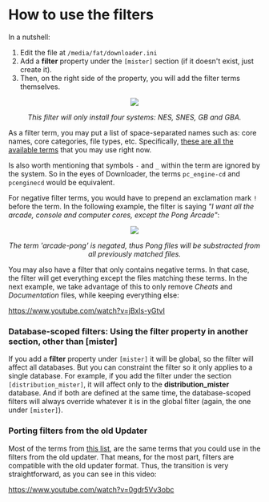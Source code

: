 # How to use the filters

In a nutshell:
1. Edit the file at `/media/fat/downloader.ini`
2. Add a **filter** property under the `[mister]` section (if it doesn't exist, just create it).
3. Then, on the right side of the property, you will add the filter terms themselves.

<p align="center">
  <img src="https://user-images.githubusercontent.com/852246/149841563-78338772-d4ec-4321-8772-6bf79eb840b3.png" /> 
</p>
<p align="center"><i>This filter will only install four systems: NES, SNES, GB and GBA.</i></p>

As a filter term, you may put a list of space-separated names such as: core names, core categories, file types, etc. Specifically, [these are all the available terms](https://github.com/MiSTer-devel/Distribution_MiSTer#list-of-tags-that-you-may-use-with-the-downloader-and-the-custom-download-filters-feature) that you may use right now.

Is also worth mentioning that symbols `-` and `_` within the term are ignored by the system. So in the eyes of Downloader, the terms `pc_engine-cd` and `pcenginecd` would be equivalent.

For negative filter terms, you would have to prepend an exclamation mark `!` before the term. In the following example, the filter is saying *"I want all the arcade, console and computer cores, except the Pong Arcade"*:

<p align="center">
  <img src="https://user-images.githubusercontent.com/852246/149841891-86f35c2f-10a2-4ed1-a08f-374f68dd921b.png" />
</p>
<p align="center"><i>The term 'arcade-pong' is negated, thus Pong files will be substracted from all previously matched files.</i></p>

You may also have a filter that only contains negative terms. In that case, the filter will get everything except the files matching these terms. In the next example, we take advantage of this to only remove *Cheats* and *Documentation* files, while keeping everything else:

https://www.youtube.com/watch?v=jBxls-yGtvI

### Database-scoped filters: Using the filter property in another section, other than [mister]
If you add a **filter** property under `[mister]` it will be global, so the filter will affect all databases. But you can constraint the filter so it only applies to a single database. For example, if you add the filter under the section `[distribution_mister]`, it will affect only to the **distribution_mister** database. And if both are defined at the same time, the database-scoped filters will always override whatever it is in the global filter (again, the one under `[mister]`).

### Porting filters from the old Updater

Most of the terms from [this list](https://github.com/MiSTer-devel/Distribution_MiSTer#list-of-tags-that-you-may-use-with-the-downloader-and-the-custom-download-filters-feature), are the same terms that you could use in the filters from the old updater. That means, for the most part, filters are compatible with the old updater format. Thus, the transition is very straightforward, as you can see in this video:

https://www.youtube.com/watch?v=0gdr5Vv3obc
